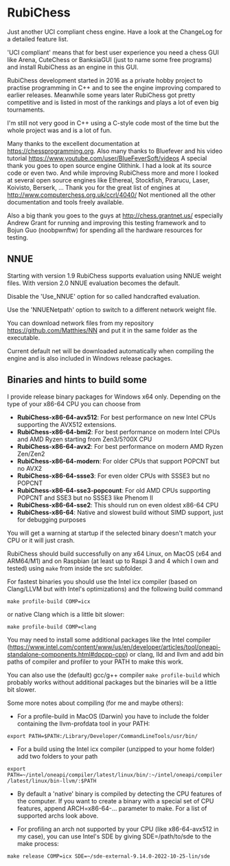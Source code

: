 # RubiChess
Just another UCI compliant chess engine. Have a look at the ChangeLog for a detailed feature list.

'UCI compliant' means that for best user experience you need a chess GUI like Arena, CuteChess or BanksiaGUI (just to name some free programs) and install RubiChess as an engine in this GUI.

RubiChess development started in 2016 as a private hobby project to practise programming in C++ and to see the engine improving compared
to earlier releases. Meanwhile some years later RubiChess got pretty competitive and is listed in most of the rankings and plays
a lot of even big tournaments.

I'm still not very good in C++ using a C-style code most of the time but the whole project was and is a lot of fun.

Many thanks to the excellent documentation at https://chessprogramming.org.
Also many thanks to Bluefever and his video tutorial https://www.youtube.com/user/BlueFeverSoft/videos
A special thank you goes to open source engine Olithink. I had a look at its source code or even two.
And while improving RubiChess more and more I looked at several open source engines like
Ethereal, Stockfish, Pirarucu, Laser, Koivisto, Berserk, ...
Thank you for the great list of engines at http://www.computerchess.org.uk/ccrl/4040/
Not mentioned all the other documentation and tools freely available.

Also a big thank you goes to the guys at http://chess.grantnet.us/ especially Andrew Grant for running and improving this testing framework and to Bojun Guo (noobpwnftw) for spending all the hardware resources for testing.
## NNUE
Starting with version 1.9 RubiChess supports evaluation using NNUE weight files. With version 2.0 NNUE evaluation becomes the default.

Disable the 'Use_NNUE' option for so called handcrafted evaluation.

Use the 'NNUENetpath' option to switch to a different network weight file.

You can download network files from my repository https://github.com/Matthies/NN and put it in the same folder as the executable.

Current default net will be downloaded automatically when compiling the engine and is also included in Windows release packages.

## Binaries and hints to build some
I provide release binary packages for Windows x64 only. Depending on the type of your x86-64 CPU you can choose from
- __RubiChess-x86-64-avx512__: For best performance on new Intel CPUs supporting the AVX512 extensions.
- __RubiChess-x86-64-bmi2__: For best performance on modern Intel CPUs and AMD Ryzen starting from Zen3/5?00X CPU
- __RubiChess-x86-64-avx2__: For best performance on modern AMD Ryzen Zen/Zen2
- __RubiChess-x86-64-modern__: For older CPUs that support POPCNT but no AVX2
- __RubiChess-x86-64-ssse3__: For even older CPUs with SSSE3 but no POPCNT
- __RubiChess-x86-64-sse3-popcount__: For old AMD CPUs supporting POPCNT and SSE3 but no SSSE3 like Phenom II
- __RubiChess-x86-64-sse2__: This should run on even oldest x86-64 CPU
- __RubiChess-x86-64__: Native and slowest build without SIMD support, just for debugging purposes

You will get a warning at startup if the selected binary doesn't match your CPU or it will just crash.

RubiChess should build successfully on any x64 Linux, on MacOS (x64 and ARM64/M1) and on Raspbian (at least up to Raspi 3 and 4 which I own and tested) using ```make``` from inside the src subfolder.

For fastest binaries you should use the Intel icx compiler (based on Clang/LLVM but with Intel's optimizations) and the following build command

```make profile-build COMP=icx```

or native Clang which is a little bit slower:

```make profile-build COMP=clang```

You may need to install some additional packages like the Intel compiler (https://www.intel.com/content/www/us/en/developer/articles/tool/oneapi-standalone-components.html#dpcpp-cpp) or clang, lld and llvm and add bin paths of compiler and profiler to your PATH to make this work.

You can also use the (default) gcc/g++ compiler ```make profile-build``` which probably works without additional packages but the binaries will be a little bit slower.

Some more notes about compiling (for me and maybe others):

- For a profile-build in MacOS (Darwin) you have to include the folder containing the llvm-profdata tool in your PATH:

```export PATH=$PATH:/Library/Developer/CommandLineTools/usr/bin/```

- For a build using the Intel icx compiler (unzipped to your home folder) add two folders to your path

```export PATH=~/intel/oneapi/compiler/latest/linux/bin/:~/intel/oneapi/compiler/latest/linux/bin-llvm/:$PATH```

- By default a 'native' binary is compiled by detecting the CPU features of the computer. If you want to create a binary with a special set of CPU features, append ARCH=x86-64-... parameter to make. For a list of supported archs look above.

- For profiling an arch not supported by your CPU (like x86-64-avx512 in my case), you can use Intel's SDE by giving SDE=/path/to/sde to the make process:

```make release COMP=icx SDE=~/sde-external-9.14.0-2022-10-25-lin/sde```

